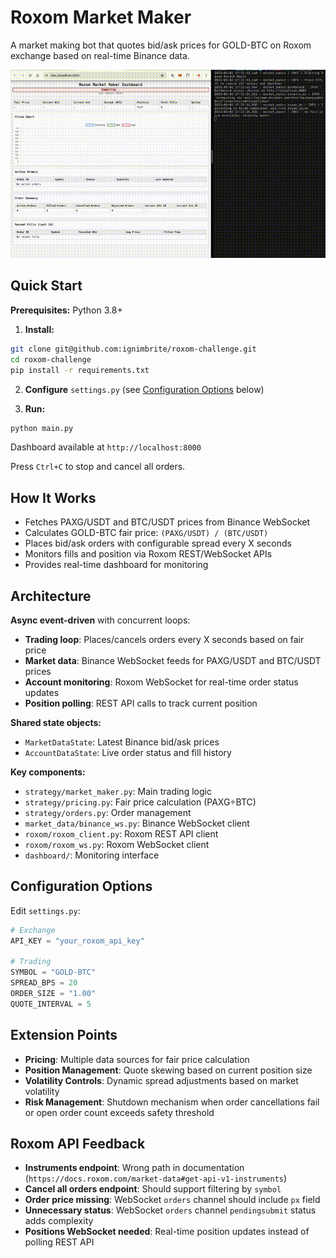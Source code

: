 # Roxom Market Maker

A market making bot that quotes bid/ask prices for GOLD-BTC on Roxom exchange based on real-time Binance data.

![Demo](demo.gif)

## Quick Start

**Prerequisites:** Python 3.8+

1. **Install:**
```bash
git clone git@github.com:ignimbrite/roxom-challenge.git
cd roxom-challenge
pip install -r requirements.txt
```

2. **Configure** `settings.py` (see [Configuration Options](#configuration-options) below)

3. **Run:**
```bash
python main.py
```

Dashboard available at `http://localhost:8000`

Press `Ctrl+C` to stop and cancel all orders.

## How It Works

- Fetches PAXG/USDT and BTC/USDT prices from Binance WebSocket
- Calculates GOLD-BTC fair price: `(PAXG/USDT) / (BTC/USDT)`
- Places bid/ask orders with configurable spread every X seconds
- Monitors fills and position via Roxom REST/WebSocket APIs
- Provides real-time dashboard for monitoring

## Architecture

**Async event-driven** with concurrent loops:
- **Trading loop**: Places/cancels orders every X seconds based on fair price
- **Market data**: Binance WebSocket feeds for PAXG/USDT and BTC/USDT prices  
- **Account monitoring**: Roxom WebSocket for real-time order status updates
- **Position polling**: REST API calls to track current position

**Shared state objects:**
- `MarketDataState`: Latest Binance bid/ask prices
- `AccountDataState`: Live order status and fill history

**Key components:**
- `strategy/market_maker.py`: Main trading logic
- `strategy/pricing.py`: Fair price calculation (PAXG÷BTC) 
- `strategy/orders.py`: Order management
- `market_data/binance_ws.py`: Binance WebSocket client
- `roxom/roxom_client.py`: Roxom REST API client
- `roxom/roxom_ws.py`: Roxom WebSocket client  
- `dashboard/`: Monitoring interface

## Configuration Options

Edit `settings.py`:

```python
# Exchange
API_KEY = "your_roxom_api_key"

# Trading
SYMBOL = "GOLD-BTC"
SPREAD_BPS = 20                    
ORDER_SIZE = "1.00"
QUOTE_INTERVAL = 5
```

## Extension Points

- **Pricing**: Multiple data sources for fair price calculation
- **Position Management**: Quote skewing based on current position size
- **Volatility Controls**: Dynamic spread adjustments based on market volatility
- **Risk Management**: Shutdown mechanism when order cancellations fail or open order count exceeds safety threshold

## Roxom API Feedback

- **Instruments endpoint**: Wrong path in documentation (`https://docs.roxom.com/market-data#get-api-v1-instruments`)
- **Cancel all orders endpoint**: Should support filtering by `symbol`
- **Order price missing**: WebSocket `orders` channel should include `px` field 
- **Unnecessary status**: WebSocket `orders` channel `pendingsubmit` status adds complexity
- **Positions WebSocket needed**: Real-time position updates instead of polling REST API
